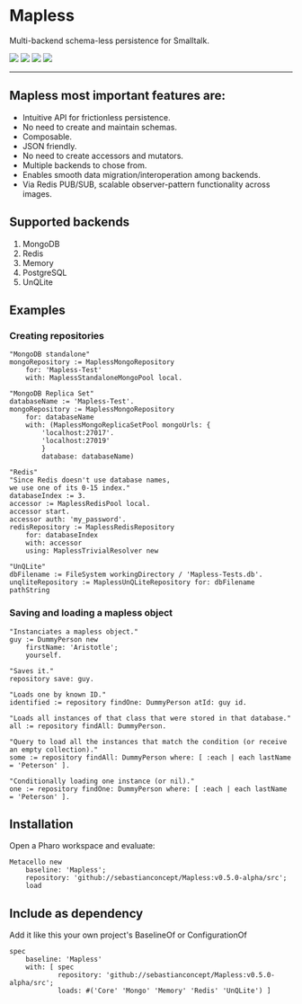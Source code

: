 # Mapless

Multi-backend schema-less persistence for Smalltalk.

<p align="left">
	<a href="https://github.com/sebastianconcept/Mapless/releases" alt="Releases">
		<img src="https://img.shields.io/github/v/tag/sebastianconcept/Mapless?label=release" /></a>
	<a href="https://github.com/sebastianconcept/Mapless/blob/develop/LICENSE" alt="License">
		<img src="https://img.shields.io/github/license/sebastianconcept/Mapless" /></a>
	<img src="https://img.shields.io/github/stars/sebastianconcept/Mapless?style=social" />
	<img src="https://img.shields.io/github/forks/sebastianconcept/Mapless?style=social" />
</p>

___

## Mapless most **important features** are:

- Intuitive API for frictionless persistence.
- No need to create and maintain schemas.
- Composable.
- JSON friendly.
- No need to create accessors and mutators.
- Multiple backends to chose from.
- Enables smooth data migration/interoperation among backends.
- Via Redis PUB/SUB, scalable observer-pattern functionality across images.

## Supported backends
1. MongoDB
2. Redis
3. Memory
4. PostgreSQL
5. UnQLite

## Examples

### Creating repositories

```Smalltalk
"MongoDB standalone"
mongoRepository := MaplessMongoRepository
	for: 'Mapless-Test'
	with: MaplessStandaloneMongoPool local.
```

```Smalltalk
"MongoDB Replica Set"
databaseName := 'Mapless-Test'.
mongoRepository := MaplessMongoRepository
	for: databaseName
	with: (MaplessMongoReplicaSetPool mongoUrls: {
		'localhost:27017'. 
		'localhost:27019'
		}
		database: databaseName)
```

```Smalltalk
"Redis"
"Since Redis doesn't use database names, 
we use one of its 0-15 index."
databaseIndex := 3.
accessor := MaplessRedisPool local.
accessor start.
accessor auth: 'my_password'.
redisRepository := MaplessRedisRepository
	for: databaseIndex
	with: accessor
	using: MaplessTrivialResolver new
```
```Smalltalk
"UnQLite"
dbFilename := FileSystem workingDirectory / 'Mapless-Tests.db'.
unqliteRepository := MaplessUnQLiteRepository for: dbFilename pathString
```

### Saving and loading a mapless object

```Smalltalk
"Instanciates a mapless object."
guy := DummyPerson new
	firstName: 'Aristotle';
	yourself.

"Saves it."
repository save: guy.	

"Loads one by known ID."
identified := repository findOne: DummyPerson atId: guy id.

"Loads all instances of that class that were stored in that database."
all := repository findAll: DummyPerson.

"Query to load all the instances that match the condition (or receive an empty collection)."
some := repository findAll: DummyPerson where: [ :each | each lastName = 'Peterson' ].

"Conditionally loading one instance (or nil)."
one := repository findOne: DummyPerson where: [ :each | each lastName = 'Peterson' ].
```

## Installation

Open a Pharo workspace and evaluate:

	Metacello new
		baseline: 'Mapless';
		repository: 'github://sebastianconcept/Mapless:v0.5.0-alpha/src';
		load

## Include as dependency
Add it like this your own project's BaselineOf or ConfigurationOf 

	spec
		baseline: 'Mapless'
		with: [ spec
				repository: 'github://sebastianconcept/Mapless:v0.5.0-alpha/src';
				loads: #('Core' 'Mongo' 'Memory' 'Redis' 'UnQLite') ]